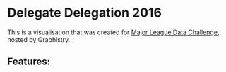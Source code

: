 # Delegate Delegation 2016 
This is a visualisation that was created for [Major League Data Challenge](http://www.majorleaguedatachallenge.com/), hosted by Graphistry.

## Features:
